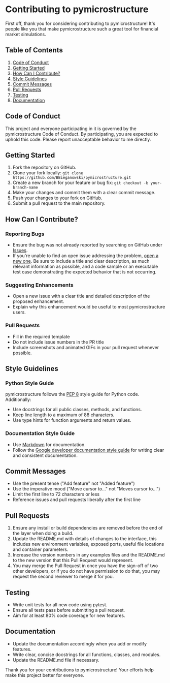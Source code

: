 # Contributing to pymicrostructure

First off, thank you for considering contributing to pymicrostructure! It's people like you that make pymicrostructure such a great tool for financial market simulations.

## Table of Contents

1. [Code of Conduct](#code-of-conduct)
2. [Getting Started](#getting-started)
3. [How Can I Contribute?](#how-can-i-contribute)
4. [Style Guidelines](#style-guidelines)
5. [Commit Messages](#commit-messages)
6. [Pull Requests](#pull-requests)
7. [Testing](#testing)
8. [Documentation](#documentation)

## Code of Conduct

This project and everyone participating in it is governed by the pymicrostructure Code of Conduct. By participating, you are expected to uphold this code. Please report unacceptable behavior to me directly.

## Getting Started

1. Fork the repository on GitHub.
2. Clone your fork locally: `git clone https://github.com/BBieganowski/pymicrostructure.git`
3. Create a new branch for your feature or bug fix: `git checkout -b your-branch-name`
4. Make your changes and commit them with a clear commit message.
5. Push your changes to your fork on GitHub.
6. Submit a pull request to the main repository.

## How Can I Contribute?

### Reporting Bugs

- Ensure the bug was not already reported by searching on GitHub under [Issues](https://github.com/your-username/pymicrostructure/issues).
- If you're unable to find an open issue addressing the problem, [open a new one](https://github.com/your-username/pymicrostructure/issues/new). Be sure to include a title and clear description, as much relevant information as possible, and a code sample or an executable test case demonstrating the expected behavior that is not occurring.

### Suggesting Enhancements

- Open a new issue with a clear title and detailed description of the proposed enhancement.
- Explain why this enhancement would be useful to most pymicrostructure users.

### Pull Requests

- Fill in the required template
- Do not include issue numbers in the PR title
- Include screenshots and animated GIFs in your pull request whenever possible.

## Style Guidelines

### Python Style Guide

pymicrostructure follows the [PEP 8](https://www.python.org/dev/peps/pep-0008/) style guide for Python code. Additionally:

- Use docstrings for all public classes, methods, and functions.
- Keep line length to a maximum of 88 characters.
- Use type hints for function arguments and return values.

### Documentation Style Guide

- Use [Markdown](https://guides.github.com/features/mastering-markdown/) for documentation.
- Follow the [Google developer documentation style guide](https://developers.google.com/style) for writing clear and consistent documentation.

## Commit Messages

- Use the present tense ("Add feature" not "Added feature")
- Use the imperative mood ("Move cursor to..." not "Moves cursor to...")
- Limit the first line to 72 characters or less
- Reference issues and pull requests liberally after the first line

## Pull Requests

1. Ensure any install or build dependencies are removed before the end of the layer when doing a build.
2. Update the README.md with details of changes to the interface, this includes new environment variables, exposed ports, useful file locations and container parameters.
3. Increase the version numbers in any examples files and the README.md to the new version that this Pull Request would represent.
4. You may merge the Pull Request in once you have the sign-off of two other developers, or if you do not have permission to do that, you may request the second reviewer to merge it for you.

## Testing

- Write unit tests for all new code using pytest.
- Ensure all tests pass before submitting a pull request.
- Aim for at least 80% code coverage for new features.

## Documentation

- Update the documentation accordingly when you add or modify features.
- Write clear, concise docstrings for all functions, classes, and modules.
- Update the README.md file if necessary.

Thank you for your contributions to pymicrostructure! Your efforts help make this project better for everyone.